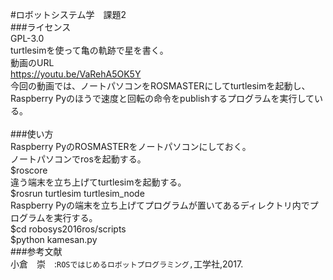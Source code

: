 #ロボットシステム学　課題2<br>
###ライセンス<br>
GPL-3.0<br>
turtlesimを使って亀の軌跡で星を書く。<br>
動画のURL<br>
https://youtu.be/VaRehA5OK5Y<br>
今回の動画では、ノートパソコンをROSMASTERにしてturtlesimを起動し、<br>
Raspberry Pyのほうで速度と回転の命令をpublishするプログラムを実行している。<br>
<br>
###使い方<br>
Raspberry PyのROSMASTERをノートパソコンにしておく。<br>
ノートパソコンでrosを起動する。<br>
$roscore<br>
違う端末を立ち上げてturtlesimを起動する。<br>
$rosrun turtlesim turtlesim_node<br>
Raspberry Pyの端末を立ち上げてプログラムが置いてあるディレクトリ内でプログラムを実行する。<br>
$cd robosys2016ros/scripts<br>
$python kamesan.py<br>
###参考文献<br>
小倉　崇　:``ROSではじめるロボットプログラミング,``工学社,2017.
